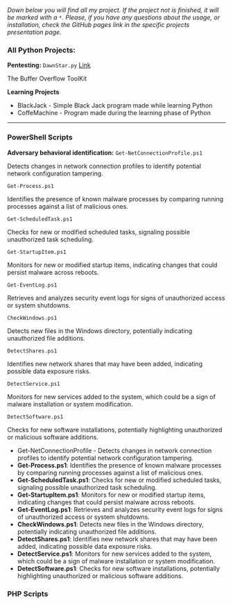 
*Down below you will find all my project. If the project not is finished, it will be marked with a `*`.
Please, if you have any questions about the usage, or installation, check the GitHub pages link in the specific projects presentation page.*

### All Python Projects: 

**Pentesting:**
`DawnStar.py` [Link](/pages/dawnbreaker) 

The Buffer Overflow ToolKit

**Learning Projects**
- BlackJack - Simple Black Jack program made while learning Python
- CoffeMachine - Program made during the learning phase of Python

-----------------
### PowerShell Scripts

**Adversary behavioral identification:**
`Get-NetConnectionProfile.ps1`

Detects changes in network connection profiles to identify potential network configuration tampering.

`Get-Process.ps1`

Identifies the presence of known malware processes by comparing running processes against a list of malicious ones.

`Get-ScheduledTask.ps1`

Checks for new or modified scheduled tasks, signaling possible unauthorized task scheduling.

`Get-StartupItem.ps1`

Monitors for new or modified startup items, indicating changes that could persist malware across reboots.

`Get-EventLog.ps1`

Retrieves and analyzes security event logs for signs of unauthorized access or system shutdowns.

`CheckWindows.ps1`

Detects new files in the Windows directory, potentially indicating unauthorized file additions.

`DetectShares.ps1`

Identifies new network shares that may have been added, indicating possible data exposure risks.

`DetectService.ps1`

Monitors for new services added to the system, which could be a sign of malware installation or system modification.

`DetectSoftware.ps1`

Checks for new software installations, potentially highlighting unauthorized or malicious software additions.


-   Get-NetConnectionProfile - Detects changes in network connection profiles to identify potential network configuration tampering.
-   **Get-Process.ps1**: Identifies the presence of known malware processes by comparing running processes against a list of malicious ones.
-   **Get-ScheduledTask.ps1**: Checks for new or modified scheduled tasks, signaling possible unauthorized task scheduling.
-   **Get-StartupItem.ps1**: Monitors for new or modified startup items, indicating changes that could persist malware across reboots.
-   **Get-EventLog.ps1**: Retrieves and analyzes security event logs for signs of unauthorized access or system shutdowns.
-   **CheckWindows.ps1**: Detects new files in the Windows directory, potentially indicating unauthorized file additions.
-   **DetectShares.ps1**: Identifies new network shares that may have been added, indicating possible data exposure risks.
-   **DetectService.ps1**: Monitors for new services added to the system, which could be a sign of malware installation or system modification.
-   **DetectSoftware.ps1**: Checks for new software installations, potentially highlighting unauthorized or malicious software additions.

### PHP Scripts
